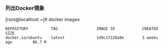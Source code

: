 ### 列出Docker镜象

[root@localhost ~]# docker images

```
REPOSITORY          TAG                 IMAGE ID            CREATED             SIZE
docker.io/ubuntu    latest              1d9c17228a9e        3 weeks ago         86.7 M
```
